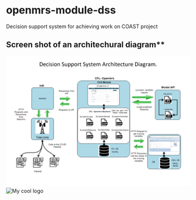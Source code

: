 # openmrs-module-dss

Decision support system for achieving work on COAST project
 ## Screen shot of an architechural diagram**

 ![Achitechural diagram](ac.png)
 <img src="/dss/ac.png" alt="My cool logo"/>
